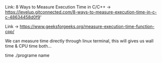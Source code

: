 Link: 
8 Ways to Measure Execution Time in C/C++ ->
https://levelup.gitconnected.com/8-ways-to-measure-execution-time-in-c-c-48634458d0f9'


Link -> https://www.geeksforgeeks.org/measure-execution-time-function-cpp/


We can measure time directly through linux terminal, this will gives us wall time & CPU time both...

time ./programe name

